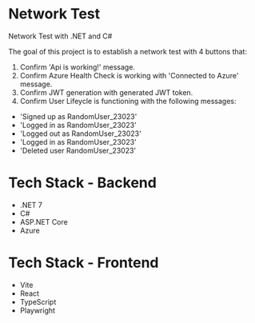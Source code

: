 # Network Test
Network Test with .NET and C#


The goal of this project is to establish a network test with 4 buttons that:

1. Confirm 'Api is working!' message.
2. Confirm Azure Health Check is working with 'Connected to Azure' message.
3. Confirm JWT generation with generated JWT token.
4. Confirm User Lifeycle is functioning with the following messages:
 - 'Signed up as RandomUser_23023'
 - 'Logged in as RandomUser_23023'
 - 'Logged out as RandomUser_23023'
 - 'Logged in as RandomUser_23023'
 - 'Deleted user RandomUser_23023'


# Tech Stack - Backend

- .NET 7
- C#
- ASP.NET Core
- Azure

# Tech Stack - Frontend

- Vite
- React
- TypeScript
- Playwright
